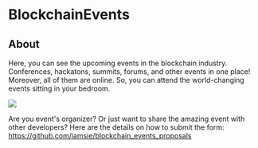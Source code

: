 # BlockchainEvents

## About 
Here, you can see the upcoming events in the blockchain industry. Conferences, hackatons, summits, forums, and other events in one place! Moreover, all of them are online. So, you can attend the world-changing events sitting in your bedroom. 

![](http://dl4.joxi.net/drive/2020/06/11/0012/0851/820051/51/7218418d7d.png)

Are you event's organizer? Or just want to share the amazing event with other developers? Here are the details on how to submit the form: https://github.com/iamsie/blockchain_events_proposals
